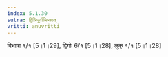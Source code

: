```yaml
---
index: 5.1.30
sutra: द्वित्रिपूर्वान्निष्कात्‌
vritti: anuvritti
---
```


विभाषा १/१  [5।1।29], द्विगोः 6/१ [5।1।28], लुक् १/१ [5।1।28]